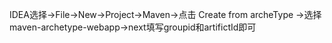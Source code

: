 IDEA选择-&gt;File-&gt;New-&gt;Project-&gt;Maven-&gt;点击 Create from archeType -&gt;选择 maven-archetype-webapp-&gt;next填写groupid和artifictId即可

